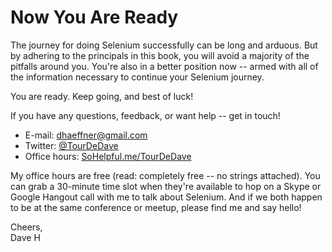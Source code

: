 # Now You Are Ready

The journey for doing Selenium successfully can be long and arduous. But by adhering to the principals in this book, you will avoid a majority of the pitfalls around you. You're also in a better position now -- armed with all of the information necessary to continue your Selenium journey.

You are ready. Keep going, and best of luck!

If you have any questions, feedback, or want help -- get in touch!

+ E-mail: <dhaeffner@gmail.com>  
+ Twitter: [@TourDeDave](http://twitter.com/tourdedave)  
+ Office hours: [SoHelpful.me/TourDeDave](http://sohelpful.me/tourdedave)  

My office hours are free (read: completely free -- no strings attached). You can grab a 30-minute time slot when they're available to hop on a Skype or Google Hangout call with me to talk about Selenium. And if we both happen to be at the same conference or meetup, please find me and say hello!


Cheers,  
Dave H

